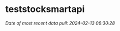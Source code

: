 
<!-- README.md is generated from README.Rmd. Please edit that file -->

# teststocksmartapi

*Date of most recent data pull: 2024-02-13 06:30:28*
